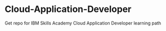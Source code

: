 # Cloud-Application-Developer
Get repo for IBM Skills Academy Cloud Application Developer learning path 

